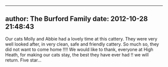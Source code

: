 
---
author: The Burford Family
date: 2012-10-28 21:48:43
---
Our cats Molly and Abbie had a lovely time at this cattery. They were very well looked after, in very clean, safe and friendly cattery. So much so, they did not want to come home !!!! We would like to thank, everyone at High Heath, for making our cats stay, the best they have ever had !! we will return. Five star...

